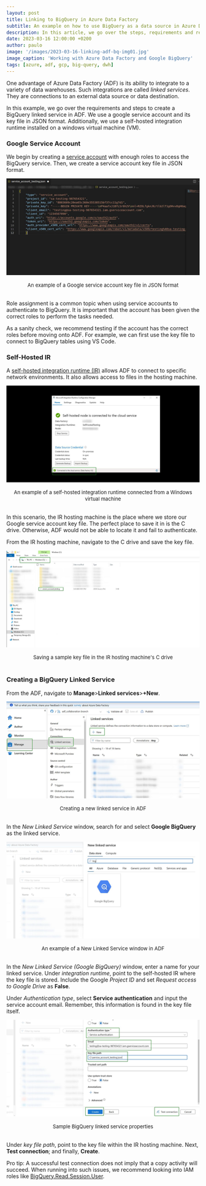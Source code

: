 ```yaml
---
layout: post
title: Linking to BigQuery in Azure Data Factory
subtitle: An example on how to use BigQuery as a data source in Azure Data Factory
description: In this article, we go over the steps, requirements and recommendations when creating a BigQuery linked service in Azure Data Factory. 
date: 2023-03-16 12:00:00 +0200
author: paulo
image: '/images/2023-03-16-linking-adf-bq-img01.jpg'
image_caption: 'Working with Azure Data Factory and Google BigQuery'
tags: [azure, adf, gcp, big-query, dwh]
---
```

 
One advantage of Azure Data Factory (ADF) is its ability to integrate to a variety of data warehouses. Such integrations are called *linked services*. They are connections to an external data source or data destination.

In this example, we go over the requirements and steps to create a BigQuery linked service in ADF. We use a google service account and its key file in JSON format. Additionally, we use a self-hosted integration runtime installed on a windows virtual machine (VM).  

### Google Service Account

We begin by creating a [service account](https://cloud.google.com/iam/docs/keys-create-delete#iam-service-account-keys-create-console) with enough roles to access the BigQuery service. Then, we create a service account key file in JSON format.

![2023-03-16-linking-adf-bq-img02](/images/2023-03-16-linking-adf-bq-img02.jpg)
<font size="-1"><center><span> An example of a Google service account key file in JSON format </span></center></font>
<br>

Role assignment is a common topic when using service accounts to authenticate to BigQuery. It is important that the account has been given the correct roles to perform the tasks needed.

As a sanity check, we recommend testing if the account has the correct roles before moving onto ADF. For example, we can first use the key file to connect to BigQuery tables using VS Code.

### Self-Hosted IR

A [self-hosted integration runtime (IR)](https://learn.microsoft.com/en-us/azure/data-factory/create-self-hosted-integration-runtime?tabs=data-factory) allows ADF to connect to specific network environments. It also allows access to files in the hosting machine. 

![2023-03-16-linking-adf-bq-img03](/images/2023-03-16-linking-adf-bq-img03.jpg)
<font size="-1"><center><span> An example of a self-hosted integration runtime connected from a Windows virtual machine </span></center></font>
<br>


In this scenario, the IR hosting machine is the place where we store our Google service account key file. The perfect place to save it in is the C drive. Otherwise, ADF would not be able to locate it and fail to authenticate. 

From the IR hosting machine, navigate to the C drive and save the key file.

![2023-03-16-linking-adf-bq-img04](/images/2023-03-16-linking-adf-bq-img04.jpg)
<font size="-1"><center><span> Saving a sample key file in the IR hosting machine's C drive </span></center></font>
<br>

### Creating a BigQuery Linked Service

From the ADF, navigate to **Manage**>**Linked services**>**+New**.

![2023-03-16-linking-adf-bq-img05](/images/2023-03-16-linking-adf-bq-img05.jpg)
<font size="-1"><center><span> Creating a new linked service in ADF </span></center></font>
<br>

In the *New Linked Service* window, search for and select **Google BigQuery** as the linked service.

![2023-03-16-linking-adf-bq-img06](/images/2023-03-16-linking-adf-bq-img06.jpg)
<font size="-1"><center><span> An example of a New Linked Service window in ADF </span></center></font>
<br>

In the *New Linked Service (Google BigQuery)* window, enter a name for your linked service. Under *integration runtime*, point to the self-hosted IR where the key file is stored. Include the Google *Project ID* and set *Request access to Google Drive* as **False**.  

Under *Authentication type*, select **Service authentication** and input the service account email. Remember, this information is found in the key file itself. 

![2023-03-16-linking-adf-bq-img07](/images/2023-03-16-linking-adf-bq-img07.jpg)
<font size="-1"><center><span> Sample BigQuery linked service properties </span></center></font>
<br>

Under *key file path*, point to the key file within the IR hosting machine. Next, **Test connection**; and finally, **Create**.

Pro tip: A successful test connection does not imply that a copy activity will succeed. When running into such issues, we recommend looking into IAM roles like [BigQuery.Read.Session.User](https://community.powerbi.com/t5/Service/BIgQuery-Account-Permissions/m-p/1404853).